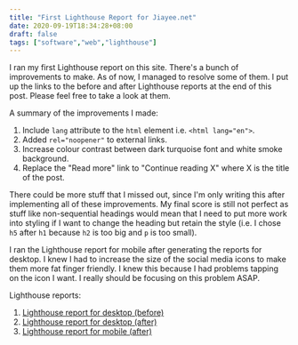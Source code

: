 ```yaml
---
title: "First Lighthouse Report for Jiayee.net"
date: 2020-09-19T18:34:28+08:00
draft: false
tags: ["software","web","lighthouse"]
---
```

I ran my first Lighthouse report on this site. There's a bunch of improvements to make. As of now, I managed to resolve some of them. I put up the links to the before and after Lighthouse reports at the end of this post. Please feel free to take a look at them.

A summary of the improvements I made:

1. Include `lang` attribute to the `html` element i.e. `<html lang="en">`.
1. Added `rel="noopener"` to external links.
1. Increase colour contrast between dark turquoise font and white smoke background.
1. Replace the "Read more" link to "Continue reading X" where X is the title of the post.

There could be more stuff that I missed out, since I'm only writing this after implementing all of these improvements. My final score is still not perfect as stuff like non-sequential headings would mean that I need to put more work into styling if I want to change the heading but retain the style (i.e. I chose `h5` after `h1` because `h2` is too big and `p` is too small).

I ran the Lighthouse report for mobile after generating the reports for desktop. I knew I had to increase the size of the social media icons to make them more fat finger friendly. I knew this because I had problems tapping on the icon I want. I really should be focusing on this problem ASAP.

Lighthouse reports:

1. [Lighthouse report for desktop (before)](/lighthouse01.pdf)
1. [Lighthouse report for desktop (after)](/lighthouse02.pdf)
1. [Lighthouse report for mobile (after)](/lighthouse03.pdf)
